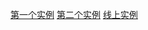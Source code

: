 [第一个实例](https://gitee.com/mymcode/vue-component/tree/develop/pages/sku)
[第二个实例](https://gitee.com/mymcode/vue-component/tree/develop/pages/sku2)
[线上实例](http://www.opnnn.com)